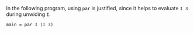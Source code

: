 In the following program, using `par` is justified, since it helps to evaluate `I 3` during unwiding `I`.

```
main = par I (I 3)
```

